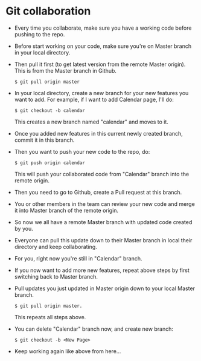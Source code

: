 # Git collaboration 

- Every time you collaborate, make sure you have a working code before pushing to the repo.
- Before start working on your code, make sure you're on Master branch in your local directory. 
- Then pull it first (to get latest version from the remote Master origin). This is from the Master branch in Github.

	`$ git pull origin master`

- In your local directory, create a new branch for your new features you want to add. 
  For example, if I want to add Calendar page, I'll do:

	`$ git checkout -b calendar`

  This creates a new branch named "calendar" and moves to it.
- Once you added new features in this current newly created branch, commit it in this branch.
- Then you want to push your new code to the repo, do:

	`$ git push origin calendar`

  This will push your collaborated code from "Calendar" branch into the remote origin.
- Then you need to go to Github, create a Pull request at this branch.
- You or other members in the team can review your new code and merge it into Master branch of the remote origin.
- So now we all have a remote Master branch with updated code created by you.
- Everyone can pull this update down to their Master branch in local their directory and keep collaborating.
- For you, right now you're still in "Calendar" branch.
- If you now want to add more new features, repeat above steps by first switching back to Master branch.
- Pull updates you just updated in Master origin down to your local Master branch.
	
	`$ git pull origin master.`

	This repeats all steps above.
- You can delete "Calendar" branch now, and create new branch:

	`$ git checkout -b <New Page>`

- Keep working again like above from here...
